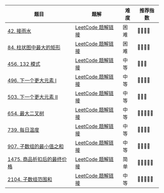 | 题目                                                         | 题解                                                         | 难度 | 推荐指数 |
| ------------------------------------------------------------ | ------------------------------------------------------------ | ---- | -------- |
| [42. 接雨水](https://leetcode-cn.com/problems/trapping-rain-water/) | [LeetCode 题解链接](https://leetcode-cn.com/problems/trapping-rain-water/solution/po-su-jie-fa-on2-cha-zhao-you-hua-on-dan-iu44/) | 困难 | 🤩🤩🤩🤩     |
| [84. 柱状图中最大的矩形](https://leetcode.cn/problems/largest-rectangle-in-histogram/) | [LeetCode 题解链接](https://leetcode.cn/problems/largest-rectangle-in-histogram/solution/by-ac_oier-i470/) | 困难 | 🤩🤩🤩🤩     |
| [456. 132 模式](https://leetcode-cn.com/problems/132-pattern/) | [LeetCode 题解链接](https://leetcode-cn.com/problems/132-pattern/solution/xiang-xin-ke-xue-xi-lie-xiang-jie-wei-he-95gt/) | 中等 | 🤩🤩🤩      |
| [496. 下一个更大元素 I](https://leetcode-cn.com/problems/next-greater-element-i/) | [LeetCode 题解链接](https://leetcode-cn.com/problems/next-greater-element-i/solution/gong-shui-san-xie-yi-ti-shuang-jie-bian-n6nwz/) | 中等 | 🤩🤩🤩🤩     |
| [503. 下一个更大元素 II](https://leetcode-cn.com/problems/next-greater-element-ii/) | [LeetCode 题解链接](https://leetcode-cn.com/problems/next-greater-element-ii/solution/cong-po-su-jie-fa-de-jiao-du-qu-li-jie-d-trht/) | 中等 | 🤩🤩🤩      |
| [654. 最大二叉树](https://leetcode.cn/problems/maximum-binary-tree/) | [LeetCode 题解链接](https://leetcode.cn/problems/maximum-binary-tree/solution/by-ac_oier-s0wc/) | 中等 | 🤩🤩🤩🤩🤩    |
| [739. 每日温度](https://leetcode.cn/problems/daily-temperatures/) | [LeetCode 题解链接](https://leetcode.cn/problems/daily-temperatures/solution/by-ac_oier-aj5k/) | 中等 | 🤩🤩🤩🤩     |
| [907. 子数组的最小值之和](https://leetcode.cn/problems/sum-of-subarray-minimums/) | [LeetCode 题解链接](https://leetcode.cn/problems/sum-of-subarray-minimums/solution/by-ac_oier-h9cd/) | 中等 | 🤩🤩🤩🤩     |
| [1475. 商品折扣后的最终价格](https://leetcode.cn/problems/final-prices-with-a-special-discount-in-a-shop/) | [LeetCode 题解链接](https://leetcode.cn/problems/final-prices-with-a-special-discount-in-a-shop/solution/by-ac_oier-hw5b/) | 简单 | 🤩🤩🤩🤩🤩    |
| [2104. 子数组范围和](https://leetcode-cn.com/problems/sum-of-subarray-ranges/) | [LeetCode 题解链接](https://leetcode-cn.com/problems/sum-of-subarray-ranges/solution/gong-shui-san-xie-yi-ti-san-jie-qu-jian-wn84z/) | 中等 | 🤩🤩🤩🤩🤩    |


